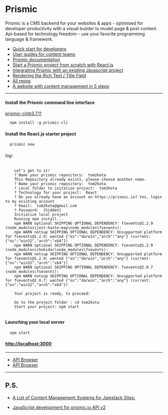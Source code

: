 # Prismic

Prismic is a CMS backend for your websites & apps - optimised for developer productivity with a visual builder to model page & post content. Api-based for technology freedom - use your favorite programming language & framework.

- [Quick start for developers](https://prismic.io/quickstart)
- [User guides for content teams](https://user-guides.prismic.io/)
- [Prismic documentation](https://prismic.io/docs)
- [Start a Prismic project from scratch with React.js](https://prismic.io/docs/reactjs/getting-started/getting-started-from-scratch)
- [Integrating Prismic with an existing Javascript project](https://prismic.io/docs/javascript/getting-started/integrating-with-an-existing-javascript-project)
- [Rendering the Rich Text / Title Field](https://prismic.io/docs/reactjs/rendering/rich-text)
- [All repos](https://prismic.io/dashboard/)
- [A website with content management in 5 steps](https://prismic.io/quickstart)

-----------------

#### Install the Prismic command line interface
prismic-cli@3.7.11

```
  npm install -g prismic-cli
```

#### Install the React.js starter project

```
  prismic new
```

###### log:

```
    Let's get to it!
    ? Name your prismic repository:  tom2kota
    This Repository already exists, please choose another name.
    ? Name your prismic repository:  tom2kota
    ? Local folder to initalize project:  tom2kota
    ? Technology for your project:  React
    ? Do you already have an account on https://prismic.io? Yes, login to my existing account
    ? Email:  tom2kota@gmail.com
    ? Password:  [hidden]
    Initialize local project
    Running npm install...
    npm WARN optional SKIPPING OPTIONAL DEPENDENCY: fsevents@1.2.9 (node_modules\jest-haste-map\node_modules\fsevents):
    npm WARN notsup SKIPPING OPTIONAL DEPENDENCY: Unsupported platform for fsevents@1.2.9: wanted {"os":"darwin","arch":"any"} (current: {"os":"win32","arch":"x64"})
    npm WARN optional SKIPPING OPTIONAL DEPENDENCY: fsevents@1.2.9 (node_modules\chokidar\node_modules\fsevents):
    npm WARN notsup SKIPPING OPTIONAL DEPENDENCY: Unsupported platform for fsevents@1.2.9: wanted {"os":"darwin","arch":"any"} (current: {"os":"win32","arch":"x64"})
    npm WARN optional SKIPPING OPTIONAL DEPENDENCY: fsevents@2.0.7 (node_modules\fsevents):
    npm WARN notsup SKIPPING OPTIONAL DEPENDENCY: Unsupported platform for fsevents@2.0.7: wanted {"os":"darwin","arch":"any"} (current: {"os":"win32","arch":"x64"})
    
    Your project is ready, to proceed:
    
    Go to the project folder : cd tom2kota
    Start your project: npm start
    
```

#### Launching your local server

```
  npm start
```

#### [http://localhost:3000](http://localhost:3000/)

-----------------

- [API Browser](https://tom2kota.prismic.io/api)
- [API Browser](https://tom2kota.cdn.prismic.io/api/v2)

-----------------

## P.S.

- [A List of Content Management Systems for Jamstack Sites:](https://jamstack.org/headless-cms/)

- [JavaScript development for prismic.io API v2](https://www.npmjs.com/package/prismic-javascript)

